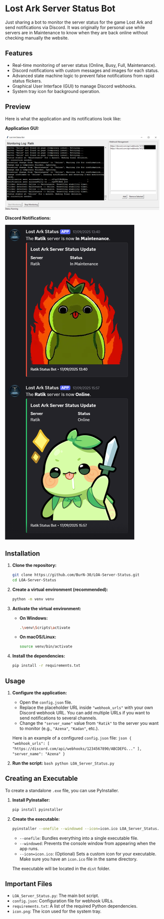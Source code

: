 # Lost Ark Server Status Bot

Just sharing a bot to monitor the server status for the game Lost Ark and send notifications via Discord.
It was originally for personal use while servers are in Maintenance to know when they are back online without checking manually the website.

## Features

* Real-time monitoring of server status (Online, Busy, Full, Maintenance).
* Discord notifications with custom messages and images for each status.
* Advanced state machine logic to prevent false notifications from rapid status flickers.
* Graphical User Interface (GUI) to manage Discord webhooks.
* System tray icon for background operation.

## Preview

Here is what the application and its notifications look like:

**Application GUI:**

![Application GUI](./screenshots/gui_screenshot.png)

**Discord Notifications:**

![Discord Notifications](./screenshots/discord_notifications.png)

## Installation

1. **Clone the repository:**

    ```bash
    git clone https://github.com/BurN-30/LOA-Server-Status.git
    cd LOA-Server-Status
    ```

2. **Create a virtual environment (recommended):**

    ```bash
    python -m venv venv
    ```

3. **Activate the virtual environment:**
    * **On Windows:**

        ```bash
        .\venv\Scripts\activate
        ```

    * **On macOS/Linux:**

        ```bash
        source venv/bin/activate
        ```

4. **Install the dependencies:**

    ```bash
    pip install -r requirements.txt
    ```

## Usage

1. **Configure the application:**
    * Open the `config.json` file.
    * Replace the placeholder URL inside `"webhook_urls"` with your own Discord webhook URL. You can add multiple URLs if you want to send notifications to several channels.
    * Change the `"server_name"` value from `"Ratik"` to the server you want to monitor (e.g., `"Azena"`, `"Kadan"`, etc.).

    Here is an example of a configured `config.json` file:
        ```json
    {
        "webhook_urls": [
            "https://discord.com/api/webhooks/1234567890/ABCDEFG..."
        ],
        "server_name": "Azena"
    }
        ```

2. **Run the script:**
        ```bash
    python LOA_Server_Status.py
        ```

## Creating an Executable

To create a standalone `.exe` file, you can use PyInstaller.

1. **Install PyInstaller:**

    ```bash
    pip install pyinstaller
    ```

2. **Create the executable:**

    ```bash
    pyinstaller --onefile --windowed --icon=icon.ico LOA_Server_Status.py
    ```

    * `--onefile`: Bundles everything into a single executable file.
    * `--windowed`: Prevents the console window from appearing when the app runs.
    * `--icon=icon.ico`: (Optional) Sets a custom icon for your executable. Make sure you have an `icon.ico` file in the same directory.

    The executable will be located in the `dist` folder.

## Important Files

* `LOA_Server_Status.py`: The main bot script.
* `config.json`: Configuration file for webhook URLs.
* `requirements.txt`: A list of the required Python dependencies.
* `icon.png`: The icon used for the system tray.
